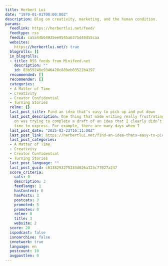 ```yaml
---
title: Herbert Lui
date: "1970-01-01T00:00:00Z"
description: Blog on creativity, marketing, and the human condition.
params:
  feedlink: https://herbertlui.net/feed/
  feedtype: rss
  feedid: ca5a44b64935ee9545a6375d48d55caa
  websites:
    https://herbertlui.net/: true
  blogrolls: []
  in_blogrolls:
  - title: RSS feeds from Minifeed.net
    description: ""
    id: 83b59248e9346428c889eb03522b4297
  recommended: []
  recommender: []
  categories:
  - A Matter of Time
  - Creativity
  - Creator Confidential
  - Turning Stories
  relme: {}
  last_post_title: Find an idea that’s easy to pick up and put down
  last_post_description: One thing that made writing really frustrating for me early
    on was trying to complete a draft of an idea that I clearly didn’t have enough
    time to express. For example, there are many days when I
  last_post_date: "2025-02-23T16:11:00Z"
  last_post_link: https://herbertlui.net/find-an-idea-thats-easy-to-pick-up-and-put-down/
  last_post_categories:
  - A Matter of Time
  - Creativity
  - Creator Confidential
  - Turning Stories
  last_post_language: ""
  last_post_guid: c6138293275233d026a123c77027a247
  score_criteria:
    cats: 0
    description: 3
    feedlangs: 1
    hasContent: 0
    hasPosts: 3
    postcats: 3
    promoted: 5
    promotes: 0
    relme: 0
    title: 3
    website: 2
  score: 20
  ispodcast: false
  isnoarchive: false
  innetwork: true
  language: en
  postcount: 10
  avgpostlen: 0
---
```

